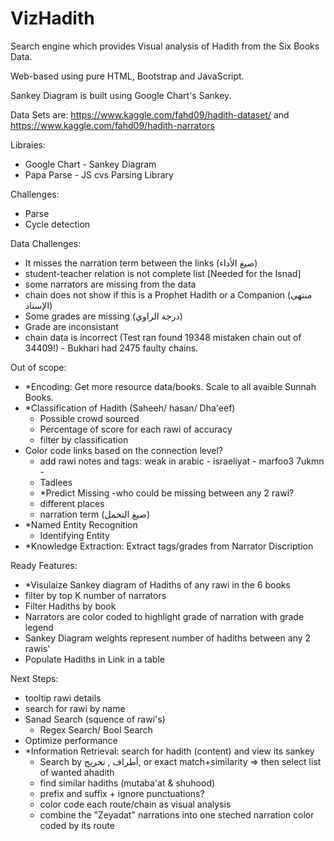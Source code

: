 # VizHadith
Search engine which provides Visual analysis of Hadith from the Six Books Data.

Web-based using pure HTML, Bootstrap and JavaScript.

Sankey Diagram is built using Google Chart's Sankey.

Data Sets are:
https://www.kaggle.com/fahd09/hadith-dataset/
and
https://www.kaggle.com/fahd09/hadith-narrators

Libraies:
- Google Chart - Sankey Diagram
- Papa Parse - JS cvs Parsing Library

Challenges:
- Parse
- Cycle detection

Data Challenges:
- It misses the narration term between the links (صيغ الأداء)
- student-teacher relation is not complete list [Needed for the Isnad]
- some narrators are missing from the data
- chain does not show if this is a Prophet Hadith or a Companion (منتهى الإسناد)
- Some grades are missing (درجة الراوي)
- Grade are inconsistant
- chain data is incorrect (Test ran found 19348 mistaken chain out of 34409!) - Bukhari had 2475 faulty chains.

Out of scope:
- *Encoding: Get more resource data/books. Scale to all avaible Sunnah Books.
- *Classification of Hadith (Saheeh/ hasan/ Dha'eef)
  - Possible crowd sourced
  - Percentage of score for each rawi of accuracy
  - filter by classification
- Color code links based on the connection level?
  - add rawi notes and tags: weak in arabic - israeliyat - marfoo3 7ukmn - 
  - Tadlees
  - *Predict Missing
    -who could be missing between any 2 rawi?
  - different places
  - narration term (صيغ التخمل)
- *Named Entity Recognition
  - Identifying Entity
- *Knowledge Extraction: Extract tags/grades from Narrator Discription
  

Ready Features:
- *Visulaize Sankey diagram of Hadiths of any rawi in the 6 books
- filter by top K number of narrators
- Filter Hadiths by book
- Narrators are color coded to highlight grade of narration with grade legend
- Sankey Diagram weights represent number of hadiths between any 2 rawis'
- Populate Hadiths in Link in a table

Next Steps:
- tooltip rawi details
- search for rawi by name
- Sanad Search (squence of rawi's)
  - Regex Search/ Bool Search
- Optimize performance
- *Information Retrieval: search for hadith (content) and view its sankey
  - Search by أطراف , تخريج, or exact match+similarity => then select list of wanted ahadith
  - find similar hadiths (mutaba'at & shuhood)
  - prefix and suffix + ignore punctuations?
  - color code each route/chain as visual analysis
  - combine the "Zeyadat" narrations into one steched narration color coded by its route
